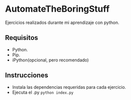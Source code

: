 # AutomateTheBoringStuff
Ejercicios realizados durante mi aprendizaje con python.

## Requisitos
- Python.
- Pip.
- iPython(opcional, pero recomendado)

## Instrucciones

- Instala las dependencias requeridas para cada ejercicio.
-  Ejecuta el .py `python index.py`
